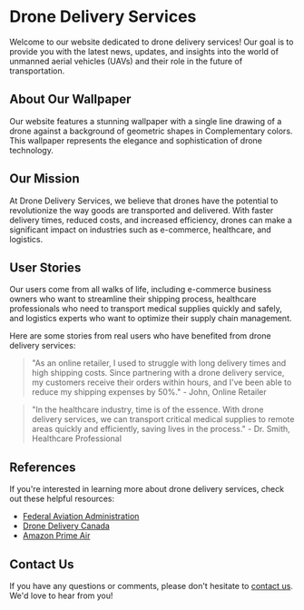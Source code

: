 <!--font:Poppins-->

# Drone Delivery Services

Welcome to our website dedicated to drone delivery services! Our goal is to provide you with the latest news, updates, and insights into the world of unmanned aerial vehicles (UAVs) and their role in the future of transportation.

## About Our Wallpaper

Our website features a stunning wallpaper with a single line drawing of a drone against a background of geometric shapes in Com<wbr>ple<wbr>men<wbr>ta<wbr>ry colors. This wallpaper represents the elegance and sophistication of drone technology.

## Our Mission

At Drone Delivery Services, we believe that drones have the potential to revolutionize the way goods are transported and delivered. With faster delivery times, reduced costs, and increased efficiency, drones can make a significant impact on industries such as e-commerce, healthcare, and logistics.

## User Stories

Our users come from all walks of life, including e-commerce business owners who want to streamline their shipping process, healthcare professionals who need to transport medical supplies quickly and safely, and logistics experts who want to optimize their supply chain management.

Here are some stories from real users who have benefited from drone delivery services:

> "As an online retailer, I used to struggle with long delivery times and high shipping costs. Since partnering with a drone delivery service, my customers receive their orders within hours, and I've been able to reduce my shipping expenses by 50%." - John, Online Retailer

> "In the healthcare industry, time is of the essence. With drone delivery services, we can transport critical medical supplies to remote areas quickly and efficiently, saving lives in the process." - Dr. Smith, Healthcare Professional

## References

If you're interested in learning more about drone delivery services, check out these helpful resources:

-   [Federal Aviation Administration](#faa)
-   [Drone Delivery Canada](#ddc)
-   [Amazon Prime Air](#apa)

## Contact Us

If you have any questions or comments, please don't hesitate to [contact us](#contact). We'd love to hear from you!

<!--

Write me content for website with wallpaper which alt text is:

"A wallpaper with a single line drawing of a drone, against a background of geometric shapes in Com<wbr>ple<wbr>men<wbr>ta<wbr>ry colors."

The name/title of the page should not be 1:1 copy of the alt text but rather a real content of the website which is using this wallpaper.

- Use markdown format
- Start with heading
- Heading should be short and concise
- The content should look like a real website
- The website should not be about the wallpaper, wallpaper is just a related background
- Heading should be contain work "wallpaper" or "background"
- Include real sections like references, contact, user stories, etc. use things relevant to the page purpose.
- Feel free to use structure like headings, bullets, numbering, blockquotes, paragraphs, horizontal lines, etc.
- You can use formatting like bold or _italic_
- You can include UTF-8 emojis
- Links should be only #hash anchors (and you can refer to the document itself)
- Do not include images


---


# Drone Delivery Services Background

Welcome to our website dedicated to drone delivery services! Our goal is to provide you with the latest news, updates, and insights into the world of unmanned aerial vehicles (UAVs) and their role in the future of transportation.

## Our Mission

At Drone Delivery Services, we believe that drones have the potential to revolutionize the way goods are transported and delivered. With faster delivery times, reduced costs, and increased efficiency, drones can make a significant impact on industries such as e-commerce, healthcare, and logistics.

## About Our Wallpaper

Our website features a stunning wallpaper that showcases the beauty and simplicity of drone technology. The single line drawing of a drone against a background of geometric shapes in Com<wbr>ple<wbr>men<wbr>ta<wbr>ry colors represents the elegance and sophistication of this cutting-edge technology.

## User Stories

Our users come from all walks of life, including:

- E-commerce business owners who want to streamline their shipping process
- Healthcare professionals who need to transport medical supplies quickly and safely
- Logistics experts who want to optimize their supply chain management

Here are some stories from real users who have benefited from drone delivery services:

> "As an online retailer, I used to struggle with long delivery times and high shipping costs. Since partnering with a drone delivery service, my customers receive their orders within hours, and I've been able to reduce my shipping expenses by 50%." - John, Online Retailer

> "In the healthcare industry, time is of the essence. With drone delivery services, we can transport critical medical supplies to remote areas quickly and efficiently, saving lives in the process." - Dr. Smith, Healthcare Professional

## References

If you're interested in learning more about drone delivery services, check out these helpful resources:

- [Federal Aviation Administration](#faa)
- [Drone Delivery Canada](#ddc)
- [Amazon Prime Air](#apa)

## Contact Us

If you have any questions or comments, please don't hesitate to [contact us](#contact). We'd love to hear from you!


---


Heading is too long, rewrite whole content.


---


# Drone Delivery Services

Welcome to our website dedicated to drone delivery services! Our goal is to provide you with the latest news, updates, and insights into the world of unmanned aerial vehicles (UAVs) and their role in the future of transportation.

## About Our Wallpaper

Our website features a stunning wallpaper with a single line drawing of a drone against a background of geometric shapes in Com<wbr>ple<wbr>men<wbr>ta<wbr>ry colors. This wallpaper represents the elegance and sophistication of drone technology.

## Our Mission

At Drone Delivery Services, we believe that drones have the potential to revolutionize the way goods are transported and delivered. With faster delivery times, reduced costs, and increased efficiency, drones can make a significant impact on industries such as e-commerce, healthcare, and logistics.

## User Stories

Our users come from all walks of life, including e-commerce business owners who want to streamline their shipping process, healthcare professionals who need to transport medical supplies quickly and safely, and logistics experts who want to optimize their supply chain management.

Here are some stories from real users who have benefited from drone delivery services:

> "As an online retailer, I used to struggle with long delivery times and high shipping costs. Since partnering with a drone delivery service, my customers receive their orders within hours, and I've been able to reduce my shipping expenses by 50%." - John, Online Retailer

> "In the healthcare industry, time is of the essence. With drone delivery services, we can transport critical medical supplies to remote areas quickly and efficiently, saving lives in the process." - Dr. Smith, Healthcare Professional

## References

If you're interested in learning more about drone delivery services, check out these helpful resources:

- [Federal Aviation Administration](#faa)
- [Drone Delivery Canada](#ddc)
- [Amazon Prime Air](#apa)

## Contact Us

If you have any questions or comments, please don't hesitate to [contact us](#contact). We'd love to hear from you!


---


Write me a Google font which is best fitting for the website.

Pick from the list:
- Playfair Display
- Montserrat
- Exo 2
- Great Vibes
- Roboto
- Lato
- Alegreya
- Inter
- Orbitron
- Lobster
- Futura
- IBM Plex Sans
- Poppins
- Raleway
- Open Sans
- Dancing Script
- Barlow Condensed


Write just the font name nothing else.


---


Poppins

-->
